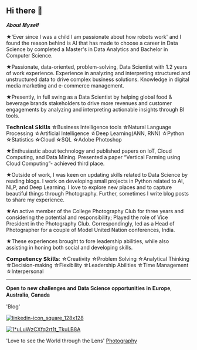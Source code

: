 ## Hi there 👋

𝑨𝒃𝒐𝒖𝒕 𝑴𝒚𝒔𝒆𝒍𝒇

★'Ever since I was a child I am passionate about how robots work' and I found the reason behind is AI that has made to choose a career in Data Science by completed a Master's in Data Analytics and Bachelor in Computer Science.

★Passionate, data-oriented, problem-solving, Data Scientist with 1.2 years of work experience. Experience in analyzing and interpreting structured and unstructured data to drive complex business solutions. Knowledge in digital media marketing and e-commerce management.

★Presently, in full swing as a Data Scientist by helping global food & beverage brands stakeholders to drive more revenues and customer engagements by analyzing and interpreting actionable insights through BI tools.

𝗧𝗲𝗰𝗵𝗻𝗶𝗰𝗮𝗹 𝗦𝗸𝗶𝗹𝗹𝘀
☆Business Intelligence tools
☆Natural Language Processing
☆Artificial Intelligence
☆Deep Learning(ANN, RNN)
☆Python
☆Statistics
☆Cloud
☆SQL
☆Adobe Photoshop

★Enthusiastic about technology and published papers on IoT, Cloud Computing, and Data Mining. Presented a paper “Vertical Farming using Cloud Computing”- achieved third place.

★Outside of work, I was keen on updating skills related to Data Science by reading blogs. I work on developing small projects in Python related to AI, NLP, and Deep Learning. I love to explore new places and to capture beautiful things through Photography. Further, sometimes I write blog posts to share my experience.

★An active member of the College Photography Club for three years and considering the potential and responsibility; Played the role of Vice President in the Photography Club. Correspondingly, led as a Head of Photographer for a couple of Model United Nation conferences, India. 

★These experiences brought to fore leadership abilities, while also assisting in honing both social and developing skills.

𝗖𝗼𝗺𝗽𝗲𝘁𝗲𝗻𝗰𝘆 𝗦𝗸𝗶𝗹𝗹𝘀: 
☆Creativity 
☆Problem Solving
☆Analytical Thinking
☆Decision-making
☆Flexibility
☆Leadership Abilities
☆Time Management
☆Interpersonal

**************************************************************
𝐎𝐩𝐞𝐧 𝐭𝐨 𝐧𝐞𝐰 𝐜𝐡𝐚𝐥𝐥𝐞𝐧𝐠𝐞𝐬 𝐚𝐧𝐝 𝐃𝐚𝐭𝐚 𝐒𝐜𝐢𝐞𝐧𝐜𝐞 𝐨𝐩𝐩𝐨𝐫𝐭𝐮𝐧𝐢𝐭𝐢𝐞𝐬 𝐢𝐧 𝐄𝐮𝐫𝐨𝐩𝐞, 𝐀𝐮𝐬𝐭𝐫𝐚𝐥𝐢𝐚, 𝐂𝐚𝐧𝐚𝐝𝐚


'Blog'

[![linkedin-icon_square_128x128](https://user-images.githubusercontent.com/43938345/89396581-a36fa500-d706-11ea-830d-d6e912deef7e.png)
](https://www.linkedin.com/in/karthik-nathan/)

[![1*uLuWzCXfq2rt1t_TkuLB8A](https://user-images.githubusercontent.com/43938345/89396706-ca2ddb80-d706-11ea-968d-a1a2b1ae57b4.png)
](https://medium.com/@karthigainathan)

'Love to see the World through the Lens'
[Photography](https://www.facebook.com/karthigainathanphotography)
<!--
**karthigainathan/karthigainathan** is a ✨ _special_ ✨ repository because its `README.md` (this file) appears on your GitHub profile.
